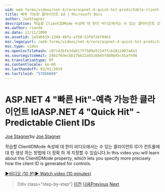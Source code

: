 ```yaml
---
uid: web-forms/videos/net-4/core/aspnet-4-quick-hit-predictable-client-ids
title: 예측 가능한 클라이언트 Id | Microsoft Docs
author: JoeStagner
description: 학습할 ClientIDMode 속성에 대 한이 비디오에서는 수 있는 클라이언트 ID가 컨트롤에 대 한 생성 하는 방법에 더 정확 하 게 지정할 수 있습니다.
ms.author: riande
ms.date: 11/11/2009
ms.assetid: 1a5db019-2349-49fa-a750-53f8f26f94b3
msc.legacyurl: /web-forms/videos/net-4/core/aspnet-4-quick-hit-predictable-client-ids
msc.type: video
ms.openlocfilehash: c07c42bfe3dab17f7509a52147fcb1812907a4a3
ms.sourcegitcommit: 24b1f6decbb17bb22a45166e5fdb0845c65af498
ms.translationtype: MT
ms.contentlocale: ko-KR
ms.lasthandoff: 03/01/2019
ms.locfileid: "57056660"
---
```

<a name="aspnet-4-quick-hit---predictable-client-ids"></a><span data-ttu-id="9a183-103">ASP.NET 4 "빠른 Hit"-예측 가능한 클라이언트 Id</span><span class="sxs-lookup"><span data-stu-id="9a183-103">ASP.NET 4 "Quick Hit" - Predictable Client IDs</span></span>
====================
<span data-ttu-id="9a183-104">[Joe Stagner](https://github.com/JoeStagner)</span><span class="sxs-lookup"><span data-stu-id="9a183-104">by [Joe Stagner](https://github.com/JoeStagner)</span></span>

<span data-ttu-id="9a183-105">학습할 ClientIDMode 속성에 대 한이 비디오에서는 수 있는 클라이언트 ID가 컨트롤에 대 한 생성 하는 방법에 더 정확 하 게 지정할 수 있습니다.</span><span class="sxs-lookup"><span data-stu-id="9a183-105">In this video you will learn about the ClientIDMode property, which lets you specify more precisely how the client ID is generated for controls.</span></span> 

[<span data-ttu-id="9a183-106">&#9654;비디오 (10 분)</span><span class="sxs-lookup"><span data-stu-id="9a183-106">&#9654; Watch video (10 minutes)</span></span>](https://channel9.msdn.com/Blogs/ASP-NET-Site-Videos/aspnet-4-quick-hit-predictable-client-ids)

> [!div class="step-by-step"]
> <span data-ttu-id="9a183-107">[이전](aspnet-4-quick-hit-clean-webconfig-files.md)
> [다음](aspnet-4-quick-hit-the-htmlencoder-utility-method.md)</span><span class="sxs-lookup"><span data-stu-id="9a183-107">[Previous](aspnet-4-quick-hit-clean-webconfig-files.md)
[Next](aspnet-4-quick-hit-the-htmlencoder-utility-method.md)</span></span>
